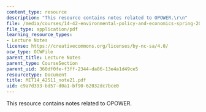 ```yaml
---
content_type: resource
description: "This resource contains notes related to OPOWER.\r\n"
file: /media/courses/14-42-environmental-policy-and-economics-spring-2011/c9a7d393bd57d0a1bf9062032dc7bce0_MIT14_42S11_note21.pdf
file_type: application/pdf
learning_resource_types:
- Lecture Notes
license: https://creativecommons.org/licenses/by-nc-sa/4.0/
ocw_type: OCWFile
parent_title: Lecture Notes
parent_type: CourseSection
parent_uid: 360df0fe-f3ff-2344-da86-13e4a1d49ce5
resourcetype: Document
title: MIT14_42S11_note21.pdf
uid: c9a7d393-bd57-d0a1-bf90-62032dc7bce0
---
```

This resource contains notes related to OPOWER.
